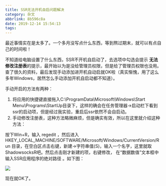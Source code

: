 ```yaml
---
title: SSR无法开机自启问题解决
category: 杂文
abbrlink: 8b596c8a
date: 2019-12-14 15:54:13
tags:
---
```


最近事情实在是太多了。一个多月没写点什么东西，等到熬过期末，就可以有点自己的时间啦！

不知道给电脑设置了什么东西，SSR不开机自启动了，去选项中勾选会提示 **无法修改注册表**的提示，最开始以为是没给管理员权限，但是给了管理员权限也没用。查了很久的资料，最后发现手动添加进开机自动启就OK啦（真实惭愧，用了这么多年Windows，居然怎么手动添加开机自启动都不知道）。

<!-- more -->

手动开启的方法有两种：

1. 将应用的快捷键直接拖入C:\ProgramData\Microsoft\Windows\Start Menu\Programs\StartUp目录下，这样的确会在任务管理器->启动栏下看到ssr的启动项，但是经过我实验，重启后ssr依然不会自启动。
2. 手动修改注册表，这种方法略微麻烦，但是确实有效，所以在这里就介绍这种方法：

按下Win+R，输入 regedit ，然后进入 HKEY_LOCAL_MACHINE/SOFTWARE/Microsoft/Windows/CurrentVersion/Run 目录，在空白区点击右键，新建->字符串值(S)，输入一个名字，这里就取ShadowsocksR吧。然后点击刚才新建的项，右键修改， 在“数据数值”文本框中输入SSR应用程序的绝对路径 。如下图：

![](https://pic3.superbed.cn/item/5df4b29aa4fbc8614a513fb1.png)

现在就OK了。





